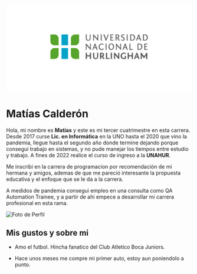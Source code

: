 ![Logo UNAHUR](./assets/UNAHUR.png)

# Matías Calderón

Hola, mi nombre es **Matías** y este es mi tercer cuatrimestre en esta carrera.
Desde 2017 curse **Lic. en Informática** en la UNO hasta el 2020 que vino la pandemia, llegue hasta el segundo año donde termine dejando porque conseguí trabajo en sistemas, y no pude manejar los tiempos entre estudio y trabajo. A fines de 2022 realice el curso de ingreso a la **UNAHUR**.

Me inscribi en la carrera de programacion por recomendación de mi hermana y amigos, ademas de que me pareció interesante la propuesta educativa 
y el enfoque que se le da a la carrera.

A medidos de pandemia consegui empleo en una consulta como QA Automation Trainee, y a partir de ahi empece a desarrollar mi carrera profesional en esta rama. 

![Foto de Perfil](./assets/fotoDePerfil-MNC.jpg)

## Mis gustos y sobre mi

- Amo el futbol. Hincha fanatico del Club Atletico Boca Juniors.

- Hace unos meses me compre mi primer auto, estoy aun poniendolo a punto.
